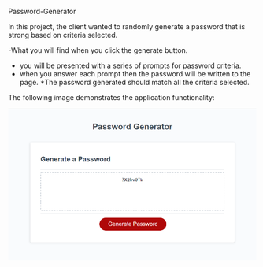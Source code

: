   Password-Generator

   In this project, the client wanted to randomly generate a password that is strong based on criteria selected. 

  -What you will find when you click the generate button.

   * you will be presented with a series of prompts for password criteria.
   *  when you answer each prompt then the password will be written to the page. 
   *The password generated should match all the criteria selected. 


   The following image demonstrates the application functionality:
       
   ![password generator](asset/pg.png)
